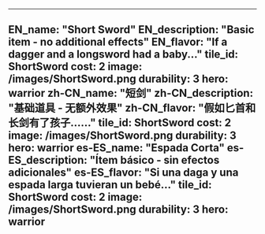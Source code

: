 ---

EN_name: "Short Sword"
EN_description: "Basic item - no additional effects"
EN_flavor: "If a dagger and a longsword had a baby..."
tile_id: ShortSword
cost: 2
image: /images/ShortSword.png
durability: 3
hero: warrior
zh-CN_name: "短剑"
zh-CN_description: "基础道具 - 无额外效果"
zh-CN_flavor: "假如匕首和长剑有了孩子……"
tile_id: ShortSword
cost: 2
image: /images/ShortSword.png
durability: 3
hero: warrior
es-ES_name: "Espada Corta"
es-ES_description: "Ítem básico - sin efectos adicionales"
es-ES_flavor: "Si una daga y una espada larga tuvieran un bebé..."
tile_id: ShortSword
cost: 2
image: /images/ShortSword.png
durability: 3
hero: warrior
---